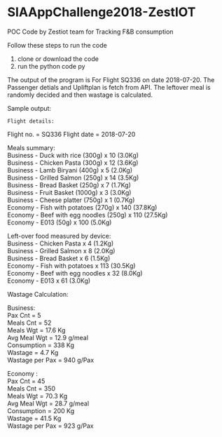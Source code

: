 # SIAAppChallenge2018-ZestIOT
POC Code by Zestiot team for Tracking F&amp;B consumption

Follow these steps to run the code

1. clone or download the code
2. run the python code
  py 
  
 
 The output of the program is For Flight SQ336 on date 2018-07-20. The Passenger detials and Upliftplan is fetch from API. The leftover meal is randomly decided and then wastage is calculated. 
 
 Sample output:

    Flight details:
Flight no.  = SQ336
Flight date = 2018-07-20

Meals summary:<br>
Business - Duck with rice (300g) x 10 (3.0Kg)<br>
Business - Chicken Pasta (300g) x 12 (3.6Kg)<br>
Business - Lamb Biryani (400g) x 5 (2.0Kg)<br>
Business - Grilled Salmon (250g) x 14 (3.5Kg)<br>
Business - Bread Basket (250g) x 7 (1.7Kg)<br>
Business - Fruit Basket (1000g) x 3 (3.0Kg)<br>
Business - Cheese platter (750g) x 1 (0.7Kg)<br>
Economy  - Fish with potatoes (270g) x 140 (37.8Kg)<br>
Economy  - Beef with egg noodles (250g) x 110 (27.5Kg)<br>
Economy  - E013 (50g) x 100 (5.0Kg)<br>

Left-over food measured by device:<br>
Business - Chicken Pasta x 4 (1.2Kg)<br>
Business - Grilled Salmon x 8 (2.0Kg)<br>
Business - Bread Basket x 6 (1.5Kg)<br>
Economy  - Fish with potatoes x 113 (30.5Kg)<br>
Economy  - Beef with egg noodles x 32 (8.0Kg)<br>
Economy  - E013 x 61 (3.0Kg)<br>

Wastage Calculation:

Business:<br>
Pax Cnt         = 5<br>
Meals Cnt       = 52<br>
Meals Wgt       = 17.6 Kg<br>
Avg Meal Wgt    = 12.9 g/meal<br>
Consumption     = 338 Kg<br>
Wastage         = 4.7 Kg<br>
Wastage per Pax = 940 g/Pax<br>

Economy :<br>
Pax Cnt         = 45<br>
Meals Cnt       = 350<br>
Meals Wgt       = 70.3 Kg<br>
Avg Meal Wgt    = 28.7 g/meal<br>
Consumption     = 200 Kg<br>
Wastage         = 41.5 Kg<br>
Wastage per Pax = 923 g/Pax<br>



